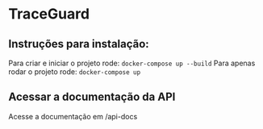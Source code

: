 # TraceGuard

## Instruções para instalação:

Para criar e iniciar o projeto rode: `docker-compose up --build`
Para apenas rodar o projeto rode: `docker-compose up`

## Acessar a documentação da API 

Acesse a documentação em /api-docs
